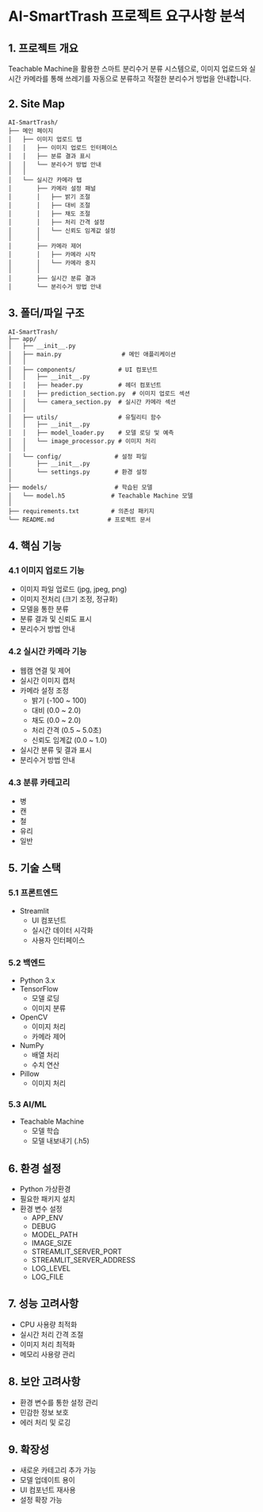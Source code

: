 # AI-SmartTrash 프로젝트 요구사항 분석

## 1. 프로젝트 개요
Teachable Machine을 활용한 스마트 분리수거 분류 시스템으로, 이미지 업로드와 실시간 카메라를 통해 쓰레기를 자동으로 분류하고 적절한 분리수거 방법을 안내합니다.

## 2. Site Map
```
AI-SmartTrash/
├── 메인 페이지
│   ├── 이미지 업로드 탭
│   │   ├── 이미지 업로드 인터페이스
│   │   ├── 분류 결과 표시
│   │   └── 분리수거 방법 안내
│   │
│   └── 실시간 카메라 탭
│       ├── 카메라 설정 패널
│       │   ├── 밝기 조절
│       │   ├── 대비 조절
│       │   ├── 채도 조절
│       │   ├── 처리 간격 설정
│       │   └── 신뢰도 임계값 설정
│       │
│       ├── 카메라 제어
│       │   ├── 카메라 시작
│       │   └── 카메라 중지
│       │
│       ├── 실시간 분류 결과
│       └── 분리수거 방법 안내
```

## 3. 폴더/파일 구조
```
AI-SmartTrash/
├── app/
│   ├── __init__.py
│   ├── main.py                 # 메인 애플리케이션
│   │
│   ├── components/            # UI 컴포넌트
│   │   ├── __init__.py
│   │   ├── header.py          # 헤더 컴포넌트
│   │   ├── prediction_section.py  # 이미지 업로드 섹션
│   │   └── camera_section.py  # 실시간 카메라 섹션
│   │
│   ├── utils/                 # 유틸리티 함수
│   │   ├── __init__.py
│   │   ├── model_loader.py    # 모델 로딩 및 예측
│   │   └── image_processor.py # 이미지 처리
│   │
│   └── config/               # 설정 파일
│       ├── __init__.py
│       └── settings.py       # 환경 설정
│
├── models/                   # 학습된 모델
│   └── model.h5             # Teachable Machine 모델
│
├── requirements.txt         # 의존성 패키지
└── README.md               # 프로젝트 문서
```

## 4. 핵심 기능

### 4.1 이미지 업로드 기능
- 이미지 파일 업로드 (jpg, jpeg, png)
- 이미지 전처리 (크기 조정, 정규화)
- 모델을 통한 분류
- 분류 결과 및 신뢰도 표시
- 분리수거 방법 안내

### 4.2 실시간 카메라 기능
- 웹캠 연결 및 제어
- 실시간 이미지 캡처
- 카메라 설정 조정
  - 밝기 (-100 ~ 100)
  - 대비 (0.0 ~ 2.0)
  - 채도 (0.0 ~ 2.0)
  - 처리 간격 (0.5 ~ 5.0초)
  - 신뢰도 임계값 (0.0 ~ 1.0)
- 실시간 분류 및 결과 표시
- 분리수거 방법 안내

### 4.3 분류 카테고리
- 병
- 캔
- 철
- 유리
- 일반

## 5. 기술 스택

### 5.1 프론트엔드
- Streamlit
  - UI 컴포넌트
  - 실시간 데이터 시각화
  - 사용자 인터페이스

### 5.2 백엔드
- Python 3.x
- TensorFlow
  - 모델 로딩
  - 이미지 분류
- OpenCV
  - 이미지 처리
  - 카메라 제어
- NumPy
  - 배열 처리
  - 수치 연산
- Pillow
  - 이미지 처리

### 5.3 AI/ML
- Teachable Machine
  - 모델 학습
  - 모델 내보내기 (.h5)

## 6. 환경 설정
- Python 가상환경
- 필요한 패키지 설치
- 환경 변수 설정
  - APP_ENV
  - DEBUG
  - MODEL_PATH
  - IMAGE_SIZE
  - STREAMLIT_SERVER_PORT
  - STREAMLIT_SERVER_ADDRESS
  - LOG_LEVEL
  - LOG_FILE

## 7. 성능 고려사항
- CPU 사용량 최적화
- 실시간 처리 간격 조절
- 이미지 처리 최적화
- 메모리 사용량 관리

## 8. 보안 고려사항
- 환경 변수를 통한 설정 관리
- 민감한 정보 보호
- 에러 처리 및 로깅

## 9. 확장성
- 새로운 카테고리 추가 가능
- 모델 업데이트 용이
- UI 컴포넌트 재사용
- 설정 확장 가능 
